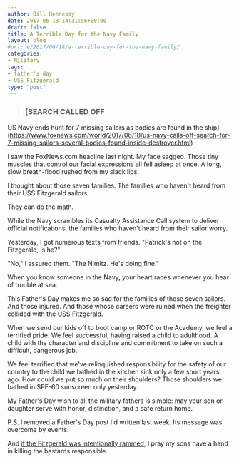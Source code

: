 ```yaml
---
author: Bill Hennessy
date: 2017-06-18 14:31:56+00:00
draft: false
title: A Terrible Day for the Navy Family
layout: blog
#url: e/2017/06/18/a-terrible-day-for-the-navy-family/
categories:
- Military
tags:
- father's day
- USS Fitzgerald
type: "post"
---
```


> 

> 
> ### [SEARCH CALLED OFF
US Navy ends hunt for 7 missing sailors as bodies are found in the ship](https://www.foxnews.com/world/2017/06/18/us-navy-calls-off-search-for-7-missing-sailors-several-bodies-found-inside-destroyer.html)
> 
> 




I saw the FoxNews.com headline last night. My face sagged. Those tiny muscles that control our facial expressions all fell asleep at once. A long, slow breath-flood rushed from my slack lips.

I thought about those seven families. The families who haven't heard from their USS Fitzgerald sailors.

They can do the math.

While the Navy scrambles its Casualty Assistance Call system to deliver official notifications, the families who haven't heard from their sailor worry.

Yesterday, I got numerous texts from friends. "Patrick's not on the Fitzgerald, is he?"

"No," I assured them. "The Nimitz. He's doing fine."

When you know someone in the Navy, your heart races whenever you hear of trouble at sea.

This Father's Day makes me so sad for the families of those seven sailors. And those injured. And those whose careers were ruined when the freighter collided with the USS Fitzgerald.

When we send our kids off to boot camp or ROTC or the Academy, we feel a terrified pride. We feel successful, having raised a child to adulthood. A child with the character and discipline and commitment to take on such a difficult, dangerous job.

We feel terrified that we've relinquished responsibility for the safety of our country to the child we bathed in the kitchen sink only a few short years ago. How could we put so much on their shoulders? Those shoulders we bathed in SPF-60 sunscreen only yesterday.

My Father's Day wish to all the military fathers is simple: may your son or daughter serve with honor, distinction, and a safe return home.

P.S. I removed a Father's Day post I'd written last week. Its message was overcome by events.

And [if the Fitzgerald was intentionally rammed](https://www.americanthinker.com/blog/2017/06/something_is_fishy_about_uss_fitzgerald_story_we_are_getting_from_the_media.html), I pray my sons have a hand in killing the bastards responsible.
